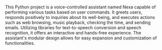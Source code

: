 This Python project is a voice-controlled assistant named Nexa capable of performing various tasks based on user commands. It greets users, responds positively to inquiries about its well-being, and executes actions such as web browsing, music playback, checking the time, and sending emails. Utilizing libraries for text-to-speech conversion and speech recognition, it offers an interactive and hands-free experience. The assistant's modular design allows for easy expansion and customization of functionalities.
